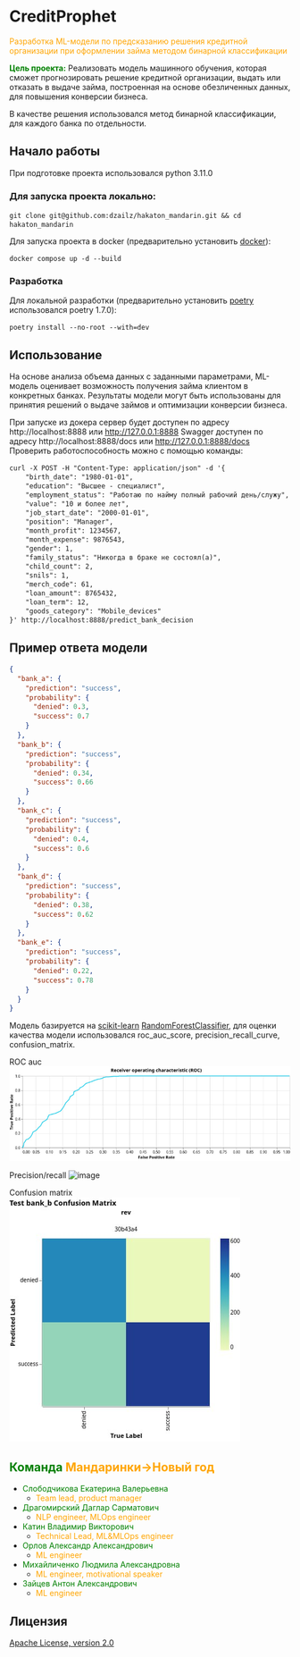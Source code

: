 # CreditProphet
<span style="color:orange;">Разработка ML-модели по предсказанию решения кредитной организации при оформлении займа методом бинарной классификации</span>

<span style="color:green;">**Цель проекта:**</span>
Реализовать модель машинного обучения, которая сможет прогнозировать решение кредитной организации, выдать или отказать в выдаче займа, построенная на основе обезличенных данных, для повышения конверсии бизнеса.

В качестве решения использовался метод бинарной классификации, для каждого банка по отдельности.

## Начало работы
При подготовке проекта использовался python 3.11.0
### Для запуска проекта локально:
```shell
git clone git@github.com:dzailz/hakaton_mandarin.git && cd hakaton_mandarin
```
Для запуска проекта в docker (предварительно установить [docker](https://docs.docker.com/get-docker/)):
```shell
docker compose up -d --build
```
### Разработка
Для локальной разработки (предварительно установить [poetry](https://python-poetry.org/docs/#installation) использовался poetry 1.7.0):

```shell
poetry install --no-root --with=dev
```

## Использование
На основе анализа объема данных с заданными параметрами, ML-модель оценивает возможность получения займа клиентом в конкретных банках. Результаты модели могут быть использованы для принятия решений о выдаче займов и оптимизации конверсии бизнеса.

При запуске из докера сервер будет доступен по адресу http://localhost:8888 или http://127.0.0.1:8888
Swagger доступен по адресу http://localhost:8888/docs или http://127.0.0.1:8888/docs
Проверить работоспособность можно с помощью команды:
```shell
curl -X POST -H "Content-Type: application/json" -d '{
    "birth_date": "1980-01-01",
    "education": "Высшее - специалист",
    "employment_status": "Работаю по найму полный рабочий день/служу",
    "value": "10 и более лет",
    "job_start_date": "2000-01-01",
    "position": "Manager",
    "month_profit": 1234567,
    "month_expense": 9876543,
    "gender": 1,
    "family_status": "Никогда в браке не состоял(а)",
    "child_count": 2,
    "snils": 1,
    "merch_code": 61,
    "loan_amount": 8765432,
    "loan_term": 12,
    "goods_category": "Mobile_devices"
}' http://localhost:8888/predict_bank_decision
```
## Пример ответа модели

```json
{
  "bank_a": {
    "prediction": "success",
    "probability": {
      "denied": 0.3,
      "success": 0.7
    }
  },
  "bank_b": {
    "prediction": "success",
    "probability": {
      "denied": 0.34,
      "success": 0.66
    }
  },
  "bank_c": {
    "prediction": "success",
    "probability": {
      "denied": 0.4,
      "success": 0.6
    }
  },
  "bank_d": {
    "prediction": "success",
    "probability": {
      "denied": 0.38,
      "success": 0.62
    }
  },
  "bank_e": {
    "prediction": "success",
    "probability": {
      "denied": 0.22,
      "success": 0.78
    }
  }
}
```

Модель базируется на [scikit-learn](https://scikit-learn.org/stable/)
[RandomForestClassifier](https://scikit-learn.org/stable/modules/generated/sklearn.ensemble.RandomForestClassifier.html),
для оценки качества модели использовался roc_auc_score, precision_recall_curve, confusion_matrix.

ROC auc
![image](https://github.com/dzailz/hakaton_mandarin/blob/main/ROC_auc.jpeg)

Precision/recall
![image](https://github.com/dzailz/hakaton_mandarin/blob/main/Precision_recall.jpeg)

Confusion matrix
![image](https://github.com/dzailz/hakaton_mandarin/blob/main/Confusion_matrix.jpeg)


##  <span style="color:green;">Команда</span>  <span style="color:orange;">Мандаринки->Новый год</span>
- <span style="color:green;">Слободчикова Екатерина Валерьевна</span>
  - <span style="color:orange;">Team lead, product manager</span>
- <span style="color:green;">Драгомирский Даглар Сарматович</span>
  - <span style="color:orange;">NLP engineer, MLOps engineer</span>
- <span style="color:green;">Катин Владимир Викторович</span>
  - <span style="color:orange;">Technical Lead, ML&MLOps engineer</span>
- <span style="color:green;">Орлов Александр Александрович</span>
  - <span style="color:orange;">ML engineer</span>
- <span style="color:green;">Михайличенко Людмила Александровна</span>
  - <span style="color:orange;">ML engineer, motivational speaker</span>
- <span style="color:green;">Зайцев Антон Александрович</span>
  - <span style="color:orange;">ML engineer</span>

## Лицензия
[Apache License, version 2.0](https://www.apache.org/licenses/LICENSE-2.0.html)
